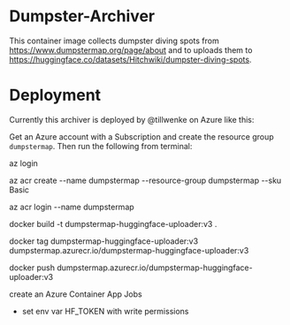 # Dumpster-Archiver

This container image collects dumpster diving spots from https://www.dumpstermap.org/page/about and to uploads them to https://huggingface.co/datasets/Hitchwiki/dumpster-diving-spots.

# Deployment

Currently this archiver is deployed by @tillwenke on Azure like this:

Get an Azure account with a Subscription and create the resource group `dumpstermap`. Then run the following from terminal:

az login       

az acr create --name dumpstermap --resource-group dumpstermap --sku Basic

az acr login --name dumpstermap  

docker build -t dumpstermap-huggingface-uploader:v3 .  

docker tag dumpstermap-huggingface-uploader:v3 dumpstermap.azurecr.io/dumpstermap-huggingface-uploader:v3

docker push dumpstermap.azurecr.io/dumpstermap-huggingface-uploader:v3

create an Azure Container App Jobs

- set env var HF_TOKEN with write permissions
